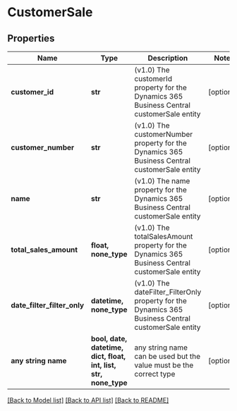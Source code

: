 # CustomerSale


## Properties
Name | Type | Description | Notes
------------ | ------------- | ------------- | -------------
**customer_id** | **str** | (v1.0) The customerId property for the Dynamics 365 Business Central customerSale entity | [optional] 
**customer_number** | **str** | (v1.0) The customerNumber property for the Dynamics 365 Business Central customerSale entity | [optional] 
**name** | **str** | (v1.0) The name property for the Dynamics 365 Business Central customerSale entity | [optional] 
**total_sales_amount** | **float, none_type** | (v1.0) The totalSalesAmount property for the Dynamics 365 Business Central customerSale entity | [optional] 
**date_filter_filter_only** | **datetime, none_type** | (v1.0) The dateFilter_FilterOnly property for the Dynamics 365 Business Central customerSale entity | [optional] 
**any string name** | **bool, date, datetime, dict, float, int, list, str, none_type** | any string name can be used but the value must be the correct type | [optional]

[[Back to Model list]](../README.md#documentation-for-models) [[Back to API list]](../README.md#documentation-for-api-endpoints) [[Back to README]](../README.md)


